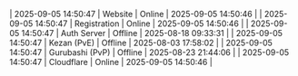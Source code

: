 | 2025-09-05 14:50:47 | Website | Online | 2025-09-05 14:50:46 |
| 2025-09-05 14:50:47 | Registration | Online | 2025-09-05 14:50:46 |
| 2025-09-05 14:50:47 | Auth Server | Offline | 2025-08-18 09:33:31 |
| 2025-09-05 14:50:47 | Kezan (PvE) | Offline | 2025-08-03 17:58:02 |
| 2025-09-05 14:50:47 | Gurubashi (PvP) | Offline | 2025-08-23 21:44:06 |
| 2025-09-05 14:50:47 | Cloudflare | Online | 2025-09-05 14:50:46 |
